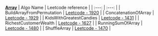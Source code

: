 **<ins>Array</ins>**
| Algo Name | Leetcode reference |
| :---: | :---: |
| BuildArrayFromPermutation | [Leetcode - 1920](https://leetcode.com/problems/build-array-from-permutation/) |
| ConcatenationOfArray | [Leetcode - 1929](https://leetcode.com/problems/concatenation-of-array/) |
| KidsWithGreatestCandies | [Leetcode - 1431](https://leetcode.com/problems/kids-with-the-greatest-number-of-candies/) |
| RichestCustomerWealth | [Leetcode - 1627](https://leetcode.com/problems/richest-customer-wealth/) |
| RunningSumOfArray | [Leetcode - 1480](https://leetcode.com/problems/running-sum-of-1d-array/) |
| ShuffleArray | [Leetcode - 1470](https://leetcode.com/problems/shuffle-the-array/) |